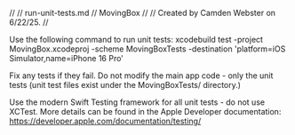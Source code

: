 //
//  run-unit-tests.md
//  MovingBox
//
//  Created by Camden Webster on 6/22/25.
//

Use the following command to run unit tests:
xcodebuild test -project MovingBox.xcodeproj -scheme MovingBoxTests -destination 'platform=iOS Simulator,name=iPhone 16 Pro'

Fix any tests if they fail. Do not modify the main app code - only the unit tests (unit test files exist under the MovingBoxTests/ directory.)

Use the modern Swift Testing framework for all unit tests - do not use XCTest. More details can be found in the Apple Developer documentation: https://developer.apple.com/documentation/testing/
